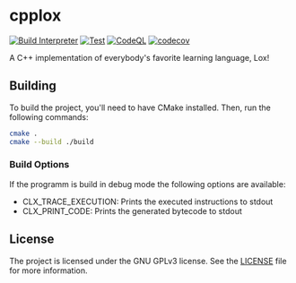 # cpplox

[![Build Interpreter](https://github.com/FrederikTobner/cpp-lox/actions/workflows/build.yaml/badge.svg)](https://github.com/FrederikTobner/cpp-lox/actions/workflows/build.yaml)
[![Test](https://github.com/FrederikTobner/cpp-lox/actions/workflows/test.yaml/badge.svg)](https://github.com/FrederikTobner/cpp-lox/actions/workflows/test.yaml)
[![CodeQL](https://github.com/FrederikTobner/cpp-lox/actions/workflows/codeql.yaml/badge.svg)](https://github.com/FrederikTobner/cpp-lox/actions/workflows/codeql.yaml)
[![codecov](https://codecov.io/gh/FrederikTobner/cpp-lox/branch/main/graph/badge.svg?token=APJ1NXKOTG)](https://codecov.io/gh/FrederikTobner/cpp-lox)

A C++ implementation of everybody's favorite learning language, Lox!

## Building

To build the project, you'll need to have CMake installed. Then, run the following commands:

```bash
cmake .
cmake --build ./build
```

### Build Options

If the programm is build in debug mode the following options are available:

* CLX_TRACE_EXECUTION: Prints the executed instructions to stdout
* CLX_PRINT_CODE: Prints the generated bytecode to stdout

## License

The project is licensed under the GNU GPLv3 license. See the [LICENSE](LICENSE) file for more information.
